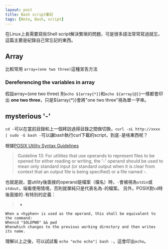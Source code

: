 ```yaml
---
layout: post
title: Bash script筆記
tags: [Note, Bash, script]
---
```


在Linux上長需要寫些Shell script解決繁瑣的問題，可是很多語法常常寫過就忘，這篇主要是紀錄自己常忘記的東西。

<!--more-->

## Array
比較常用 `array=(one two three)`這種宣告方法

### Dereferencing the variables in array
假設array=(one two three)
則`echo ${array{*}}`和`echo ${array{@}}`一樣都會印出 **one two three**，只是${array{*}}會將"one two three"視為單一字串。

## mysterious '-'
`cd -`可以在當前目錄和上一個拜訪過得目錄之間做切換，`curl -sL http://xxxx | sudo -E bash -`可以讓bash執行curl下載的script，到底`-`是啥東西呢？

根據[POSIX Utility Syntax Guidelines](http://pubs.opengroup.org/onlinepubs/9699919799/basedefs/V1_chap12.html#tag_12_02)
> Guideline 13: 
> For utilities that use operands to represent files to be opened for either reading or writing, the '-' operand should be used to mean only standard input (or standard output when it is clear from context that an output file is being specified) or a file named -. 

也就是說，當utility後面接的operand是檔案（檔名）時，`-`會被視為`stdin`或`stdout`，端看使用情境，否則就單純只是代表名為`-`的檔案。
另外，POSIX對`cd`時後面接的`-`有特別的定義：
> -
    When a <hyphen> is used as the operand, this shall be equivalent to the command:
    Whencd "$OLDPWD" && pwd 
    Whenwhich changes to the previous working directory and then writes its name.

理解以上之後，可以試試看 `echo "echo echo"| bash -`，這會印出`echo`。


